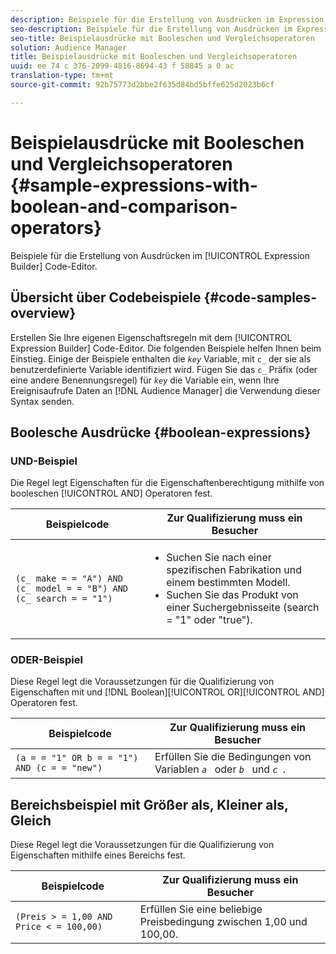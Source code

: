 ```yaml
---
description: Beispiele für die Erstellung von Ausdrücken im Expression Builder-Codeeditor.
seo-description: Beispiele für die Erstellung von Ausdrücken im Expression Builder-Codeeditor.
seo-title: Beispielausdrücke mit Booleschen und Vergleichsoperatoren
solution: Audience Manager
title: Beispielausdrücke mit Booleschen und Vergleichsoperatoren
uuid: ee 74 c 376-2099-4816-8694-43 f 58845 a 0 ac
translation-type: tm+mt
source-git-commit: 92b75773d2bbe2f635d84bd5bffe625d2023b6cf

---
```



# Beispielausdrücke mit Booleschen und Vergleichsoperatoren {#sample-expressions-with-boolean-and-comparison-operators}

Beispiele für die Erstellung von Ausdrücken im [!UICONTROL Expression Builder] Code-Editor.

## Übersicht über Codebeispiele {#code-samples-overview}

<!-- r_tb_expression_samples.xml -->

Erstellen Sie Ihre eigenen Eigenschaftsregeln mit dem [!UICONTROL Expression Builder] Code-Editor. Die folgenden Beispiele helfen Ihnen beim Einstieg. Einige der Beispiele enthalten die *`key`* Variable, mit `c_` der sie als benutzerdefinierte Variable identifiziert wird. Fügen Sie das `c_` Präfix (oder eine andere Benennungsregel) für *`key`* die Variable ein, wenn Ihre Ereignisaufrufe Daten an [!DNL Audience Manager] die Verwendung dieser Syntax senden.

## Boolesche Ausdrücke {#boolean-expressions}

### UND-Beispiel

Die Regel legt Eigenschaften für die Eigenschaftenberechtigung mithilfe von booleschen [!UICONTROL AND] Operatoren fest.

<table id="table_7C5E23EC9E0F43B182EA9771D7BB6E87"> 
 <thead> 
  <tr> 
   <th colname="col1" class="entry"> Beispielcode </th> 
   <th colname="col2" class="entry"> Zur Qualifizierung muss ein Besucher </th> 
  </tr> 
 </thead>
 <tbody> 
  <tr> 
   <td colname="col1"><code>(c_ make = = "A") AND (c_ model = = "B") AND (c_ search = = "1")</code> </td> 
   <td colname="col2"> 
    <ul id="ul_F1BB5084FB794BE7A3569F9C106FC481"> 
     <li id="li_56E8C3BACF1C4B33A46CF92C51FF2286">Suchen Sie nach einer spezifischen Fabrikation und einem bestimmten Modell. </li> 
     <li id="li_DD55F053BFCF4B0888B6994013000DB2">Suchen Sie das Produkt von einer Suchergebnisseite (search = "1" oder "true"). </li> 
    </ul> </td> 
  </tr> 
 </tbody> 
</table>

### ODER-Beispiel

Diese Regel legt die Voraussetzungen für die Qualifizierung von Eigenschaften mit und [!DNL Boolean][!UICONTROL OR][!UICONTROL AND] Operatoren fest.

<table id="table_6E8BA5EE1D7F4DCC9A92074D0C2C050E"> 
 <thead> 
  <tr> 
   <th colname="col1" class="entry"> Beispielcode </th> 
   <th colname="col2" class="entry"> Zur Qualifizierung muss ein Besucher </th> 
  </tr> 
 </thead>
 <tbody> 
  <tr> 
   <td colname="col1"><code>(a = = "1" OR b = = "1") AND (c = = "new")</code> </td> 
   <td colname="col2"> Erfüllen Sie die Bedingungen von Variablen <code><i>a </i></code> oder <code><i>b </i></code> und <code><i>c </i></code>. </td> 
  </tr> 
 </tbody> 
</table>

## Bereichsbeispiel mit Größer als, Kleiner als, Gleich

Diese Regel legt die Voraussetzungen für die Qualifizierung von Eigenschaften mithilfe eines Bereichs fest.

<table id="table_988DE28E35D94348ADD334FB4C9F68D3"> 
 <thead> 
  <tr> 
   <th colname="col1" class="entry"> Beispielcode </th> 
   <th colname="col2" class="entry"> Zur Qualifizierung muss ein Besucher </th> 
  </tr> 
 </thead>
 <tbody> 
  <tr> 
   <td colname="col1"><code>(Preis &gt; = 1,00 AND Price &lt; = 100,00)</code> </td> 
   <td colname="col2"> Erfüllen Sie eine beliebige Preisbedingung zwischen 1,00 und 100,00. </td> 
  </tr> 
 </tbody> 
</table>